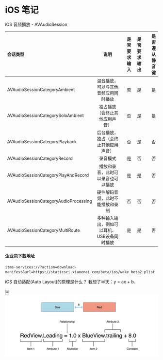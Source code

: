 # iOS 笔记

<!--
create time: 2018-01-17 21:14:28
Author: 黄东鸿
-->


iOS 音频播放 - AVAudioSession

| 会话类型 | 说明 | 是否要求输入 | 是否要求输出	| 是否遵从静音键 |
|:------- |:-------:| -------:|:-------:| -------:|
| AVAudioSessionCategoryAmbient | 混音播放，可以与其他音频应用同时播放 | 否 | 是 | 是 |
| AVAudioSessionCategorySoloAmbient| 独占播放（会终止其他应用声音） | 否 | 是 | 是 |
| AVAudioSessionCategoryPlayback | 后台播放，独占（会终止其他应用声音） | 否 | 是 | 否 |
| AVAudioSessionCategoryRecord | 录音模式 | 是 | 否 | 否 |
| AVAudioSessionCategoryPlayAndRecord | 播放和录音，此时可以录音也可以播放 | 是 | 是 | 否 |
| AVAudioSessionCategoryAudioProcessing | 硬件解码音频，此时不能播放和录制 | 否 | 否 | 否 |
| AVAudioSessionCategoryMultiRoute | 多种输入输出，例如可以耳机、USB设备同时播放 | 是 | 是 | 否 |

#### 企业包下载地址

```
itms-services://?action=download-manifest&url=https://staticsci.xiaoenai.com/beta/ios/wake_beta2.plist
```

iOS 自动适配(Auto Layout)的原理是什么？
我想了半天：y = ax + b. 

￼![](./images/auto-layout.jpg)
